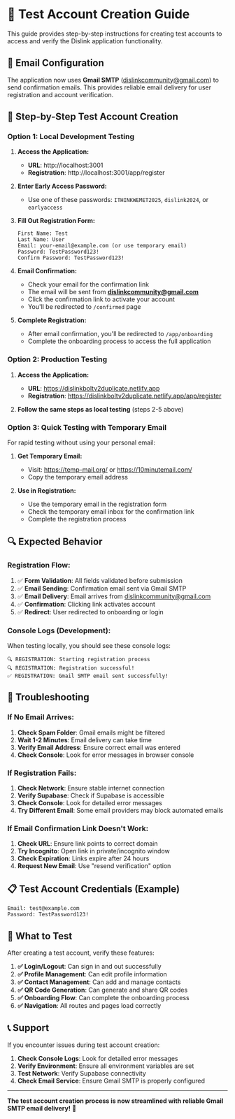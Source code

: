 # 🧪 Test Account Creation Guide

This guide provides step-by-step instructions for creating test accounts to access and verify the Dislink application functionality.

## 📧 **Email Configuration**

The application now uses **Gmail SMTP** (dislinkcommunity@gmail.com) to send confirmation emails. This provides reliable email delivery for user registration and account verification.

## 🚀 **Step-by-Step Test Account Creation**

### **Option 1: Local Development Testing**

1. **Access the Application:**
   - **URL**: http://localhost:3001
   - **Registration**: http://localhost:3001/app/register

2. **Enter Early Access Password:**
   - Use one of these passwords: `ITHINKWEMET2025`, `dislink2024`, or `earlyaccess`

3. **Fill Out Registration Form:**
   ```
   First Name: Test
   Last Name: User
   Email: your-email@example.com (or use temporary email)
   Password: TestPassword123!
   Confirm Password: TestPassword123!
   ```

4. **Email Confirmation:**
   - Check your email for the confirmation link
   - The email will be sent from **dislinkcommunity@gmail.com**
   - Click the confirmation link to activate your account
   - You'll be redirected to `/confirmed` page

5. **Complete Registration:**
   - After email confirmation, you'll be redirected to `/app/onboarding`
   - Complete the onboarding process to access the full application

### **Option 2: Production Testing**

1. **Access the Application:**
   - **URL**: https://dislinkboltv2duplicate.netlify.app
   - **Registration**: https://dislinkboltv2duplicate.netlify.app/app/register

2. **Follow the same steps as local testing** (steps 2-5 above)

### **Option 3: Quick Testing with Temporary Email**

For rapid testing without using your personal email:

1. **Get Temporary Email:**
   - Visit: https://temp-mail.org/ or https://10minutemail.com/
   - Copy the temporary email address

2. **Use in Registration:**
   - Use the temporary email in the registration form
   - Check the temporary email inbox for the confirmation link
   - Complete the registration process

## 🔍 **Expected Behavior**

### **Registration Flow:**
1. ✅ **Form Validation**: All fields validated before submission
2. ✅ **Email Sending**: Confirmation email sent via Gmail SMTP
3. ✅ **Email Delivery**: Email arrives from dislinkcommunity@gmail.com
4. ✅ **Confirmation**: Clicking link activates account
5. ✅ **Redirect**: User redirected to onboarding or login

### **Console Logs (Development):**
When testing locally, you should see these console logs:
```
🔍 REGISTRATION: Starting registration process
🔍 REGISTRATION: Registration successful!
✅ REGISTRATION: Gmail SMTP email sent successfully!
```

## 🚨 **Troubleshooting**

### **If No Email Arrives:**
1. **Check Spam Folder**: Gmail emails might be filtered
2. **Wait 1-2 Minutes**: Email delivery can take time
3. **Verify Email Address**: Ensure correct email was entered
4. **Check Console**: Look for error messages in browser console

### **If Registration Fails:**
1. **Check Network**: Ensure stable internet connection
2. **Verify Supabase**: Check if Supabase is accessible
3. **Check Console**: Look for detailed error messages
4. **Try Different Email**: Some email providers may block automated emails

### **If Email Confirmation Link Doesn't Work:**
1. **Check URL**: Ensure link points to correct domain
2. **Try Incognito**: Open link in private/incognito window
3. **Check Expiration**: Links expire after 24 hours
4. **Request New Email**: Use "resend verification" option

## 📋 **Test Account Credentials (Example)**

```
Email: test@example.com
Password: TestPassword123!
```

## 🎯 **What to Test**

After creating a test account, verify these features:

1. **✅ Login/Logout**: Can sign in and out successfully
2. **✅ Profile Management**: Can edit profile information
3. **✅ Contact Management**: Can add and manage contacts
4. **✅ QR Code Generation**: Can generate and share QR codes
5. **✅ Onboarding Flow**: Can complete the onboarding process
6. **✅ Navigation**: All routes and pages load correctly

## 📞 **Support**

If you encounter issues during test account creation:

1. **Check Console Logs**: Look for detailed error messages
2. **Verify Environment**: Ensure all environment variables are set
3. **Test Network**: Verify Supabase connectivity
4. **Check Email Service**: Ensure Gmail SMTP is properly configured

---

**The test account creation process is now streamlined with reliable Gmail SMTP email delivery!** 🎉
